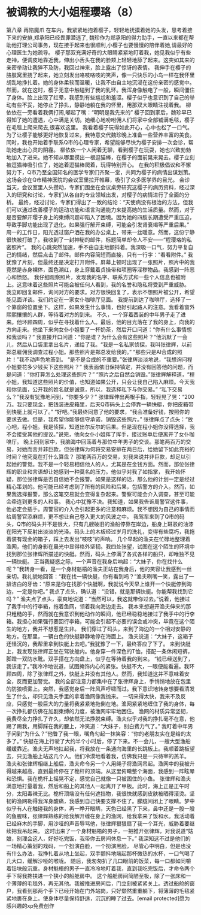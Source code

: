 # 被调教的大小姐程璎珞（8）

第八章 再陷魔爪
在车内，我紧紧地抱着樱子，轻轻地抚摸着她的头发，思考着接下来的安排,郑承阳已经畏罪潜逃了, 魏珍作为郑承阳的得力助手，一直以来都在帮助他打理公司事务，现在接手起来也很顺利,小樱子也要慢慢的陪伴着她,请最好的心理医生为她疏导。
樱子那双充满好奇的大眼睛紧紧地盯着我，她见我似乎有些走神，便调皮地靠近我，伸出小舌头在我的脸颊上轻轻地舔了起来。这突如其来的亲密举动让我猝不及防，我回过神来，脸上露出了惊讶的表情。
我伸手在樱子的胳肢窝里挠了起来，她立刻发出咯吱咯吱的笑声，像一只快乐的小鸟一样在我怀里胡乱地挣扎着。她的身体柔软而温暖，让我不由自主地沉浸在这份亲密的感觉中。
然而，就在这时，樱子无意中触碰到了我的乳环。我浑身像触电了一般，瞬间僵住了身体。脸上出现了红晕，我感到有些尴尬和羞涩。樱子似乎也意识到了自己的举动有些不妥，她停止了挣扎，静静地躺在我的怀里，用那双大眼睛注视着我。
柳依依在一旁看着我俩打闹,嘟起了嘴：“明明是我先来的”
樱子回到家后，魏珍早已得知了她的遭遇，心中满是关切。她细心地吩咐佣人们将家中全部铺满毛毯，樱子在毛毯上爬来爬去,很喜欢这里。
我看着樱子玩得如此开心，心中也松了一口气。为了让樱子能够更好地恢复过来，我特意交代魏珍晚上准备一些营养丰富的美食。同时，我也开始着手联系Q市的心理专家，希望能够尽快为樱子安排一次会诊，帮助她走出心灵的阴霾。
柳依依一个人闲着无聊，看到樱子在玩耍，她也兴致勃勃地加入了进来。她不知从哪里摸出一根逗猫棒，在樱子的面前晃来晃去。樱子立刻被逗猫棒吸引住了，她追着逗猫棒爬着，玩得特别开心。
在我的积极倡议和不懈努力下，Q市乃至全国知名的医学专家们齐聚一堂，共同为樱子的病情出谋划策。这场会诊在Q市精神医院的会议室里拉开帷幕，吸引了众多医学界的目光。
会诊当天，会议室里人头攒动，专家们围坐在会议桌旁研究这樱子的病历资料，经过深入的研究和讨论，专家们从各自的专业领域出发，对樱子的病情进行了全面的分析。
最终，经过讨论，专家们得出了一致的结论：“天使病没有根治的方法，但我们可以通过改善樱子的运动功能和语言沟通能力来提高她的生活质量。然而，对于是否要解开璎子身上的束缚问题却陷入了困境。因为她的四肢长期遭受严重压迫，导致手脚功能出现了退化。如果强行解开束缚，可能会引发肾衰竭等严重后果。”
周一的工作日，阳光透过窗户洒在我的办公桌上，带来一丝暖意。然而，这份宁静很快被打破了。我收到了一封神秘的邮件，标题简单却令人不安——“程璎珞的私密照片”。
我的心跳突然加速，手不由自主地颤抖着。我深吸一口气，努力平复自己的情绪，然后点击了邮件。邮件内容简短而直接，只有一行字：“看看附件。”
我犹豫了片刻，但最终还是决定打开附件。屏幕上顿时出现了一张照片，照片中的我竟然是赤身裸体，面色潮红，身上穿戴着贞操带和项圈等淫秽物品。我感到一阵恶心和愤怒。
我仔细观察照片，发现我的名字、联系方式和一些个人信息也被附上。这意味着这些照片可能会被任何人看到，我的名誉和隐私将受到严重威胁。
我立即回复邮件，询问对方的要求。对方很快回复了，表示不想照片被公开，希望能见面详谈。我们约定在一家女仆咖啡厅见面。
我提前到达了咖啡厅，选择了一个靠窗的位置坐下。这样，如果发生什么事情，也好引起路人的注意。我看着窗外熙熙攘攘的人群，等待着对方的到来。
不久，一个穿着西装的中年男子走了进来。他环顾四周，似乎在寻找着什么人。最后，他的目光落在了我的身上，向我的方向走来。他坐下来向女仆小姐要了一杯奶茶，然后开口问道：“你有什么事情想和我谈吗？”
我直接开口问道：“你是谁？为什么会有这些照片？”他沉默了一会儿，然后从口袋里拿出名片，递给了我。“我是一名私家侦探，我叫张律辉，以前郑总雇佣我调查过程小姐。那些照片是郑总发给我的。”
“那些只是AI合成的照片！”我不动声色地答到。
“是不是合成的不重要。”张律辉淡淡地说，“我想询问程小姐要花多少钱买下这些照片？”
我表面依旧保持镇定，并没有回答他的问题，而是问道：“你打算怎么处理这些照片？”
“照片之后自然会销毁。”张律辉解释道，“程小姐，我知道这些照片的价值，也知道如果公开，只会让我自己陷入麻烦。今天我和你见面，公开我的姓名就是诚意，所以，我选择私下与你交易。”
“私下交易么？”我没有犹豫地问到，“你要多少？”
张律辉伸出两根手指，轻轻晃了晃：“200万。我只要现金，把钱装进皮箱里，后天Q市码头上会停靠一辆快艇，你把皮箱带到快艇上就可以了。”
“好吧。”我最终同意了他的要求，“我会准备好钱，按照你的要求去做。但是，我希望你能够信守承诺，销毁这些照片。”
张律辉点了点头：“放心吧，程小姐。我是侦探，知道出尔反尔的后果。但是现在程小姐你没得选择，我不会接受其他的提议。”说完，他向女仆小姐挥了挥手，接过账单后便离开了女仆咖啡厅。
晚上回到家中，我脑海中回荡着与那位中年男子的交谈。那笔两百万的交易，对她而言并非巨款，但张律辉为何将交易安排在两日后，给她留下如此充裕的时间？他究竟在打什么算盘？
那笔两百万的交易，对我来说并非巨款，却足以引起她的警觉。我不是一个轻易相信他人的人，尤其是在金钱方面。然而，那位张律辉的职业和言语却让她感到一种莫名的压力。他似乎对我了如指掌，
我开始怀疑，那位张律辉是否自信她不会报警。如果是这样的话，那么他的计划一定是经过精心策划的。他可能已经考虑到了所有的风险和后果，包括警方的介入。然而，如果我选择报警，那么这笔交易就会变得复杂起来。警察可能会介入调查，甚至可能会牵连到更多的人和事。
我心中犹豫不决。我知道，如果我告诉周警官这件事，他必定会插手。周警官的介入会引起更多的注意和麻烦。我不想因为自己的事情而给周警官添麻烦，更不想让自己卷入更大的风波之中。
我驾车来到了Q市的码头，Q市的码头并不是很大，只有几艘破旧的渔船停靠在岸边，船身上斑驳的油漆在阳光下反射出淡淡的光泽。码头上的木板经过岁月的洗礼，变得有些腐朽，我拖着装有现金的箱子，踩上去发出“吱吱”的声响。
几个早起的渔夫在忙碌地整理着渔网，他们的身影在晨光中显得格外坚韧。我四处张望，试图在这个陌生的环境中找到那位张律辉所描述的快艇。然而，码头上停满了各式各样的船只，却唯独不见一辆快艇。
正当我疑惑之际，一个声音在我身后响起：“大妹子，你在找什么呢？”我转身一看，是一个身材魁梧的渔夫正站在我身后，他的笑容让我感到一丝亲切。我礼貌地回答：“我在找一辆快艇，你有看到吗？”渔夫咧嘴一笑，露出了一排洁白的牙齿：“原来是你在找那个快艇啊，我就说今天早上谁开一个快艇停到海边，一定是你吧。”
我点了点头，确认道：“没错，就是那辆快艇。你能帮我找到它吗？”
渔夫点了点头，豪爽地说道：“当然可以，我这就带你过去。”说着，他接过了我手中的行李箱，拖着鱼网，领着我向海边走去。
我本来想避开渔夫伸来的那只粗糙的手，然而就在我意识到他动作的瞬间，他已经稳稳地接过了我手中的行李箱。我担心如果强行要回行李箱，可能会引起不必要的误会或冲突，毕竟在这个陌生的地方，我并不想惹是生非。
我们穿过了码头，来到了海边的一个相对安静的地方。在那里，一辆白色的快艇静静地停在海面上。
渔夫说道：“大妹子，这箱子还怪沉的，我帮里拿到快艇上去吧。”我犹豫了一下，最终答应了下了。
来到快艇上，我发现张律辉正坐在驾驶舱内。他身穿一件深色的T恤，搭配一条休闲短裤，脚蹬一双防水靴。双手搭在方向盘上，似乎在等待着我的到来。
“钱已经送到了，我该走了。”我冷冷地说道，试图掩饰内心的紧张。快艇不大，一眼便能看遍。我环顾四周，除了张律辉之外，快艇上并没有其他人。然而，我知道这并不意味着安全，反而更加警觉。
我的全部注意力都集中在了张律辉身上，手悄悄地放在包里的防狼喷雾上。突然，我感觉身后一阵风声呼啸而过。我下意识地转身想要看清发生了什么，却只见渔夫手里的拿着渔网像我抛来。
一切来得太快，我来不及反应，只感觉一股巨大的力量将我紧紧地拖倒在地。渔网紧紧地缠住了我的身体，每一次挣扎都仿佛在加剧束缚的力度，被渔网牢牢地困住。
渔网的材质异常坚韧，我费尽全力挣扎了许久，却依然无法挣脱束缚。渔夫似乎对我的挣扎毫不在意，他踢了踢我，用脚踩在我的腰上，冷笑道：“大妹子，别白费力气了。”
我盯着中年男子问到“为什么？”他瞥了我一眼，嘴角勾起一抹笑容：“你的老朋友实在是给的太多了。”
快艇在海上行驶了大约半个小时后，停了下来。不一会儿，一艘大型渔船缓缓靠近。渔夫无声地扛起我，将我放在一条通向海里的长跳板上。我顺着跳板望去，只见渔船上站这几个人。他们冷漠地看着我，仿佛我只是一只待宰的羔羊。
渔夫和张律辉相继上船后，渔夫命令另一个人用绳子将渔网吊起。渔网中的我被升得越来越高，直到最终停在了桅杆的顶端。从这里俯瞰整个海面，我感到一阵眩晕和恐惧。我在桅杆上摇晃不定，感觉自己就像一只被困住的小鱼。
张律辉和渔夫满意地打量着我，然后和船上的其他人一起离开了甲板。此时，海上正是正午时分，太阳毒辣无比。桅杆顶端没有任何遮挡物，我很快就感到皮肤被晒得滚烫。坚韧的渔网勒得我浑身酸痛，我感到自己快要支撑不住了。朦胧间闭上了眼睛。梦中似乎有人在触碰我的身体，再一睁开眼睛，天色已经黑了下来，鼻中还是一股一股的鱼腥味，张律辉熟练的给我解开缠在身上的渔网，给我拿来了饭和水。我活动着已经麻木的手脚，用沙哑的声音辱骂他，张律辉狠狠扇了我一个耳光，威胁着要继续把我吊起来。
这时出来了一个身材魁梧的男子，一把推开张律辉，对我说道“姑娘，别理会这人，好好吃完饭，我带你去房间休息一下。”
我深知这不过是他们的一场精心策划的戏码，一个扮演白脸，一个扮演黑脸，
尽管心中明白，但是也没有什么办法，我挣扎着从地上坐起，双手颤抖地端起那杯微热的水杯，一口气喝了几大口，缓解沙哑的喉咙。
随后，我匆匆扒了几口眼前的饭菜，每一口都如同嚼着铅块般沉重。身材魁梧的男子一直冷冷地盯着我，直到我吃完饭后，才命令两个手下将我搀扶进一个狭小的船舱房中。
这个船舱房间简陋至极，除了一张床和一个薄薄的毛毯外，再无其他。我被推进房间后，门立刻被紧紧关上。透过船舱的窗户，我看到那两个手下已经开始在门外站岗，只好颓然重重躺下，将薄薄的毛毯紧紧地裹在身上。使身体尽量保持舒适，沉沉的睡了过去。[email protected]愿为感兴趣的xp免费创作

